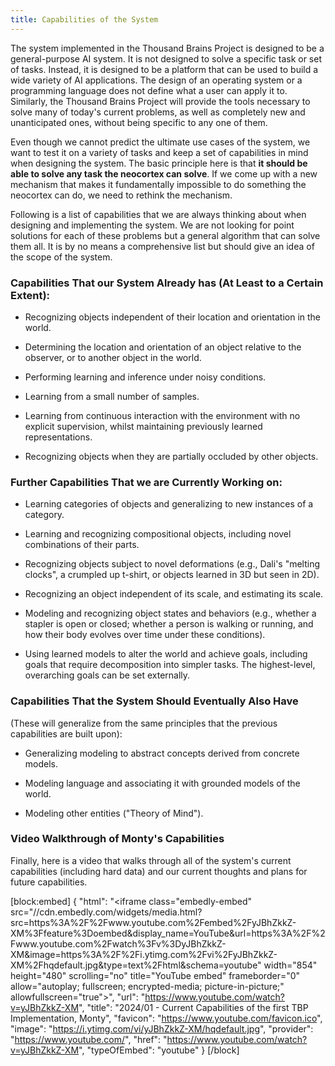```yaml
---
title: Capabilities of the System
---
```

The system implemented in the Thousand Brains Project is designed to be a general-purpose AI system. It is not designed to solve a specific task or set of tasks. Instead, it is designed to be a platform that can be used to build a wide variety of AI applications. The design of an operating system or a programming language does not define what a user can apply it to. Similarly, the Thousand Brains Project will provide the tools necessary to solve many of today's current problems, as well as completely new and unanticipated ones, without being specific to any one of them.

Even though we cannot predict the ultimate use cases of the system, we want to test it on a variety of tasks and keep a set of capabilities in mind when designing the system. The basic principle here is that **it should be able to solve any task the neocortex can solve**. If we come up with a new mechanism that makes it fundamentally impossible to do something the neocortex can do, we need to rethink the mechanism.

Following is a list of capabilities that we are always thinking about when designing and implementing the system. We are not looking for point solutions for each of these problems but a general algorithm that can solve them all. It is by no means a comprehensive list but should give an idea of the scope of the system.

### Capabilities That our System Already has (At Least to a Certain Extent):

- Recognizing objects independent of their location and orientation in the world.

- Determining the location and orientation of an object relative to the observer, or to another object in the world.

- Performing learning and inference under noisy conditions.

- Learning from a small number of samples.

- Learning from continuous interaction with the environment with no explicit supervision, whilst maintaining previously learned representations.

- Recognizing objects when they are partially occluded by other objects.

### Further Capabilities That we are Currently Working on:

- Learning categories of objects and generalizing to new instances of a category.

- Learning and recognizing compositional objects, including novel combinations of their parts.

- Recognizing objects subject to novel deformations (e.g., Dali's "melting clocks", a crumpled up t-shirt, or objects learned in 3D but seen in 2D).

- Recognizing an object independent of its scale, and estimating its scale.

- Modeling and recognizing object states and behaviors (e.g., whether a stapler is open or closed; whether a person is walking or running, and how their body evolves over time under these conditions).

- Using learned models to alter the world and achieve goals, including goals that require decomposition into simpler tasks. The highest-level, overarching goals can be set externally.

### Capabilities That the System Should Eventually Also Have
(These will generalize from the same principles that the previous capabilities are built upon):

- Generalizing modeling to abstract concepts derived from concrete models.

- Modeling language and associating it with grounded models of the world.

- Modeling other entities ("Theory of Mind").

### Video Walkthrough of Monty's Capabilities
Finally, here is a video that walks through all of the system's current capabilities (including hard data) and our current thoughts and plans for future capabilities.

[block:embed]
{
  "html": "<iframe class=\"embedly-embed\" src=\"//cdn.embedly.com/widgets/media.html?src=https%3A%2F%2Fwww.youtube.com%2Fembed%2FyJBhZkkZ-XM%3Ffeature%3Doembed&display_name=YouTube&url=https%3A%2F%2Fwww.youtube.com%2Fwatch%3Fv%3DyJBhZkkZ-XM&image=https%3A%2F%2Fi.ytimg.com%2Fvi%2FyJBhZkkZ-XM%2Fhqdefault.jpg&type=text%2Fhtml&schema=youtube\" width=\"854\" height=\"480\" scrolling=\"no\" title=\"YouTube embed\" frameborder=\"0\" allow=\"autoplay; fullscreen; encrypted-media; picture-in-picture;\" allowfullscreen=\"true\"></iframe>",
  "url": "https://www.youtube.com/watch?v=yJBhZkkZ-XM",
  "title": "2024/01 - Current Capabilities of the first TBP Implementation, Monty",
  "favicon": "https://www.youtube.com/favicon.ico",
  "image": "https://i.ytimg.com/vi/yJBhZkkZ-XM/hqdefault.jpg",
  "provider": "https://www.youtube.com/",
  "href": "https://www.youtube.com/watch?v=yJBhZkkZ-XM",
  "typeOfEmbed": "youtube"
}
[/block]
